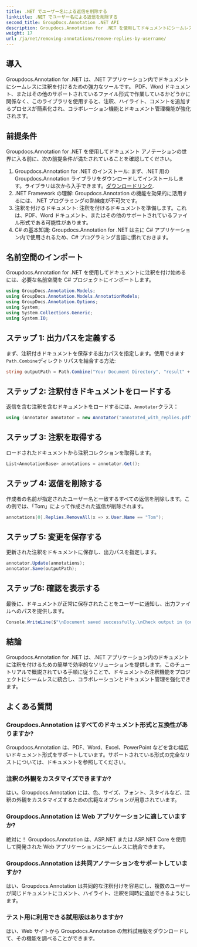 ```yaml
---
title: .NET でユーザー名による返信を削除する
linktitle: .NET でユーザー名による返信を削除する
second_title: GroupDocs.Annotation .NET API
description: Groupdocs.Annotation for .NET を使用してドキュメントにシームレスに注釈を付ける方法を学びます。この強力なツールを使用してコラボレーションとドキュメント管理を強化します。
weight: 17
url: /ja/net/removing-annotations/remove-replies-by-username/
---
```

## 導入
Groupdocs.Annotation for .NET は、.NET アプリケーション内でドキュメントにシームレスに注釈を付けるための強力なツールです。 PDF、Word ドキュメント、またはその他のサポートされているファイル形式で作業しているかどうかに関係なく、このライブラリを使用すると、注釈、ハイライト、コメントを追加するプロセスが簡素化され、コラボレーション機能とドキュメント管理機能が強化されます。
## 前提条件
Groupdocs.Annotation for .NET を使用してドキュメント アノテーションの世界に入る前に、次の前提条件が満たされていることを確認してください。
1.  Groupdocs.Annotation for .NET のインストール: まず、.NET 用の Groupdocs.Annotation ライブラリをダウンロードしてインストールします。ライブラリは次から入手できます。[ダウンロードリンク](https://releases.groupdocs.com/annotation/net/).
2. .NET Framework の理解: Groupdocs.Annotation の機能を効果的に活用するには、.NET プログラミングの熟練度が不可欠です。
3. 注釈を付けるドキュメント: 注釈を付けるドキュメントを準備します。これは、PDF、Word ドキュメント、またはその他のサポートされているファイル形式である可能性があります。
4. C# の基本知識: Groupdocs.Annotation for .NET は主に C# アプリケーション内で使用されるため、C# プログラミング言語に慣れておきます。

## 名前空間のインポート
Groupdocs.Annotation for .NET を使用してドキュメントに注釈を付け始めるには、必要な名前空間を C# プロジェクトにインポートします。
```csharp
using GroupDocs.Annotation.Models;
using GroupDocs.Annotation.Models.AnnotationModels;
using GroupDocs.Annotation.Options;
using System;
using System.Collections.Generic;
using System.IO;
```
## ステップ 1: 出力パスを定義する
まず、注釈付きドキュメントを保存する出力パスを指定します。使用できます`Path.Combine`ディレクトリパスを結合する方法:
```csharp
string outputPath = Path.Combine("Your Document Directory", "result" + Path.GetExtension("input.pdf"));
```
## ステップ 2: 注釈付きドキュメントをロードする
返信を含む注釈を含むドキュメントをロードするには、`Annotator`クラス：
```csharp
using (Annotator annotator = new Annotator("annotated_with_replies.pdf"))
```
## ステップ 3: 注釈を取得する
ロードされたドキュメントから注釈コレクションを取得します。
```csharp
List<AnnotationBase> annotations = annotator.Get();
```
## ステップ 4: 返信を削除する
作成者の名前が指定されたユーザー名と一致するすべての返信を削除します。この例では、「Tom」によって作成された返信が削除されます。
```csharp
annotations[0].Replies.RemoveAll(x => x.User.Name == "Tom");
```
## ステップ 5: 変更を保存する
更新された注釈をドキュメントに保存し、出力パスを指定します。
```csharp
annotator.Update(annotations);
annotator.Save(outputPath);
```
## ステップ6: 確認を表示する
最後に、ドキュメントが正常に保存されたことをユーザーに通知し、出力ファイルへのパスを提供します。
```csharp
Console.WriteLine($"\nDocument saved successfully.\nCheck output in {outputPath}.");
```
## 結論
Groupdocs.Annotation for .NET は、.NET アプリケーション内のドキュメントに注釈を付けるための簡単で効率的なソリューションを提供します。このチュートリアルで概説されている手順に従うことで、ドキュメントの注釈機能をプロジェクトにシームレスに統合し、コラボレーションとドキュメント管理を強化できます。
## よくある質問
### Groupdocs.Annotation はすべてのドキュメント形式と互換性がありますか?
Groupdocs.Annotation は、PDF、Word、Excel、PowerPoint などを含む幅広いドキュメント形式をサポートしています。サポートされている形式の完全なリストについては、ドキュメントを参照してください。
### 注釈の外観をカスタマイズできますか?
はい。Groupdocs.Annotation には、色、サイズ、フォント、スタイルなど、注釈の外観をカスタマイズするための広範なオプションが用意されています。
### Groupdocs.Annotation は Web アプリケーションに適していますか?
絶対に！ Groupdocs.Annotation は、ASP.NET または ASP.NET Core を使用して開発された Web アプリケーションにシームレスに統合できます。
### Groupdocs.Annotation は共同アノテーションをサポートしていますか?
はい、Groupdocs.Annotation は共同的な注釈付けを容易にし、複数のユーザーが同じドキュメントにコメント、ハイライト、注釈を同時に追加できるようにします。
### テスト用に利用できる試用版はありますか?
はい、Web サイトから Groupdocs.Annotation の無料試用版をダウンロードして、その機能を調べることができます。